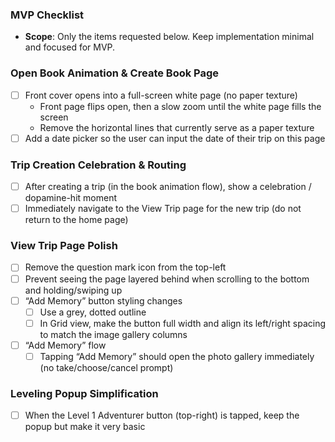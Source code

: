 ### MVP Checklist

- **Scope**: Only the items requested below. Keep implementation minimal and focused for MVP.

### Open Book Animation & Create Book Page
- [ ] Front cover opens into a full-screen white page (no paper texture)
  - Front page flips open, then a slow zoom until the white page fills the screen
  - Remove the horizontal lines that currently serve as a paper texture
- [ ] Add a date picker so the user can input the date of their trip on this page

### Trip Creation Celebration & Routing
- [ ] After creating a trip (in the book animation flow), show a celebration / dopamine-hit moment
- [ ] Immediately navigate to the View Trip page for the new trip (do not return to the home page)

### View Trip Page Polish
- [ ] Remove the question mark icon from the top-left
- [ ] Prevent seeing the page layered behind when scrolling to the bottom and holding/swiping up
- [ ] “Add Memory” button styling changes
  - [ ] Use a grey, dotted outline
  - [ ] In Grid view, make the button full width and align its left/right spacing to match the image gallery columns
- [ ] “Add Memory” flow
  - [ ] Tapping “Add Memory” should open the photo gallery immediately (no take/choose/cancel prompt)

### Leveling Popup Simplification
- [ ] When the Level 1 Adventurer button (top-right) is tapped, keep the popup but make it very basic


